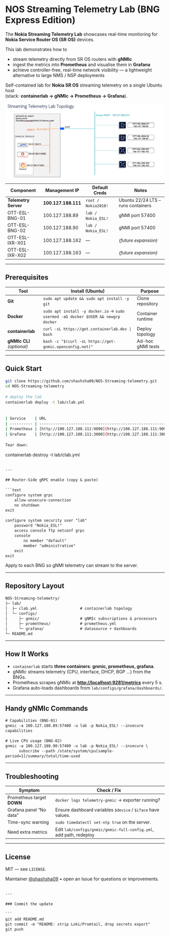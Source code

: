 # NOS Streaming Telemetry Lab  (BNG Express Edition)

The **Nokia Streaming Telemetry Lab** showcases real-time monitoring for  
**Nokia Service Router OS (SR OS)** devices.

This lab demonstrates how to

* stream telemetry directly from SR OS routers with **gNMIc**
* ingest the metrics into **Prometheus** and visualise them in **Grafana**
* achieve controller-free, real-time network visibility — a lightweight
  alternative to large NMS / NSP deployments

Self-contained lab for **Nokia SR OS** streaming telemetry on a single Ubuntu
host  
(stack: **containerlab → gNMIc → Prometheus → Grafana**).

![Streaming-telemetry topology](docs/topology.png)

| Component            | Management IP       | Default Creds       | Notes                              |
|----------------------|---------------------|---------------------|------------------------------------|
| **Telemetry Server** | **100.127.188.111** | `root / Nokia2018!` | Ubuntu 22/24 LTS – runs containers |
| OTT-ESL-BNG-01       | 100.127.188.89      | `lab / Nokia_ESL!`  | gNMI port 57400                    |
| OTT-ESL-BNG-02       | 100.127.188.90      | `lab / Nokia_ESL!`  | gNMI port 57400                    |
| OTT-ESL-IXR-X01      | 100.127.188.162     | —                   | *(future expansion)*               |
| OTT-ESL-IXR-X02      | 100.127.188.163     | —                   | *(future expansion)*               |

---

## Prerequisites

| Tool              | Install (Ubuntu)                                                                                   | Purpose            |
|-------------------|----------------------------------------------------------------------------------------------------|--------------------|
| **Git**           | `sudo apt update && sudo apt install -y git`                                                       | Clone repository   |
| **Docker**        | `sudo apt install -y docker.io`  → `sudo usermod -aG docker $USER && newgrp docker`                | Container runtime  |
| **containerlab**  | `curl -sL https://get.containerlab.dev \| bash`                                                    | Deploy topology    |
| **gNMIc CLI** *(optional)* | `bash -c "$(curl -sL https://get-gnmic.openconfig.net)"`                                  | Ad-hoc gNMI tests  |

---

## Quick Start

```bash
git clone https://github.com/shashsha09/NOS-Streaming-telemetry.git
cd NOS-Streaming-telemetry

# deploy the lab
containerlab deploy -t lab/clab.yml


| Service    | URL                                                        | Credentials                                  |
| ---------- | ---------------------------------------------------------- | -------------------------------------------- |
| Prometheus | [http://100.127.188.111:9090](http://100.127.188.111:9090) | —                                            |
| Grafana    | [http://100.127.188.111:3000](http://100.127.188.111:3000) | `admin / Nokia2018!` ← change on first login |

Tear down:

```
containerlab destroy -t lab/clab.yml
```

---

## Router-Side gRPC enable (copy & paste)

```text
configure system grpc
    allow-unsecure-connection
    no shutdown
exit

configure system security user "lab"
    password "Nokia_ESL!"
    access console ftp netconf grpc
    console
        no member "default"
        member "administrative"
    exit
exit
```

Apply to each BNG so gNMI telemetry can stream to the server.

---

## Repository Layout

```
NOS-Streaming-telemetry/
├─ lab/
│  ├─ clab.yml                   # containerlab topology
│  └─ configs/
│     ├─ gnmic/                  # gNMIc subscriptions & processors
│     ├─ prometheus/             # prometheus.yml
│     └─ grafana/                # datasource + dashboards
└─ README.md
```

---

## How It Works

* `containerlab` starts **three containers**: **gnmic, prometheus, grafana**.
* gNMIc streams telemetry (CPU, interface, DHCP, BGP …) from the BNGs.
* Prometheus scrapes gNMIc at **[http://localhost:9281/metrics](http://localhost:9281/metrics)** every 5 s.
* Grafana auto-loads dashboards from `lab/configs/grafana/dashboards/`.

---

## Handy gNMIc Commands

```
# Capabilities (BNG-01)
gnmic -a 100.127.188.89:57400 -u lab -p Nokia_ESL! --insecure capabilities

# Live CPU usage (BNG-02)
gnmic -a 100.127.188.90:57400 -u lab -p Nokia_ESL! --insecure \
      subscribe --path /state/system/cpu[sample-period=1]/summary/total/time-used
```

---

## Troubleshooting

| Symptom                    | Check / Fix                                                        |
| -------------------------- | ------------------------------------------------------------------ |
| Prometheus target **DOWN** | `docker logs telemetry-gnmic` → exporter running?                  |
| Grafana panel “No data”    | Ensure dashboard variables `$device` / `$iface` have values.       |
| Time-sync warning          | `sudo timedatectl set-ntp true` on the server.                     |
| Need extra metrics         | Edit `lab/configs/gnmic/gnmic-full-config.yml`, add path, redeploy |

---

## License

MIT — see `LICENSE`.

Maintainer  [@shashsha09](https://github.com/shashsha09) • open an Issue for questions or improvements.

````

---

### Commit the update

```
git add README.md
git commit -m "README: strip Loki/Promtail, drop secrets export"
git push
````
